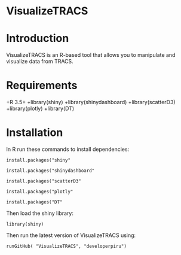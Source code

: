 # VisualizeTRACS

# Introduction
VisualizeTRACS is an R-based tool that allows you to manipulate and visualize data from TRACS. 

# Requirements
+R 3.5+
+library(shiny)
+library(shinydashboard)
+library(scatterD3)
+library(plotly)
+library(DT)

# Installation
In R run these commands to install dependencies:

  ```install.packages("shiny"```

  ```install.packages("shinydashboard"```

  ```install.packages("scatterD3"```

  ```install.packages("plotly"```

  ```install.packages("DT"```


Then load the shiny library:

  ```library(shiny)```

Then run the latest version of VisualizeTRACS using:

  ```runGitHub( "VisualizeTRACS", "developerpiru")```
